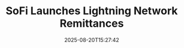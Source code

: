 ﻿---
title: "SoFi Launches Lightning Network Remittances"
date: "2025-08-20T15:27:42"
category: "Markets"
summary: ""
slug: "sofi launches lightning network remittances"
source_urls:
  - "https://unchainedcrypto.com/sofi-launches-lightning-network-remittances/"
seo:
  title: "SoFi Launches Lightning Network Remittances | Hash n Hedge"
  description: ""
  keywords: ["news", "markets", "brief"]
---

